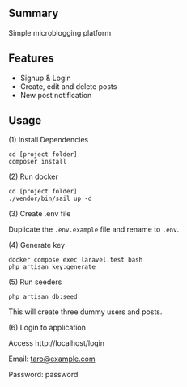 ## Summary
Simple microblogging platform

## Features
- Signup & Login
- Create, edit and delete posts
- New post notification

## Usage
(1) Install Dependencies
```
cd [project folder]
composer install
```

(2) Run docker
```
cd [project folder]
./vendor/bin/sail up -d
```

(3) Create .env file

Duplicate the `.env.example` file and rename to `.env`.

(4) Generate key
```
docker compose exec laravel.test bash
php artisan key:generate
```

(5) Run seeders
```
php artisan db:seed
```
This will create three dummy users and posts.

(6) Login to application

Access http://localhost/login

Email: taro@example.com

Password: password
